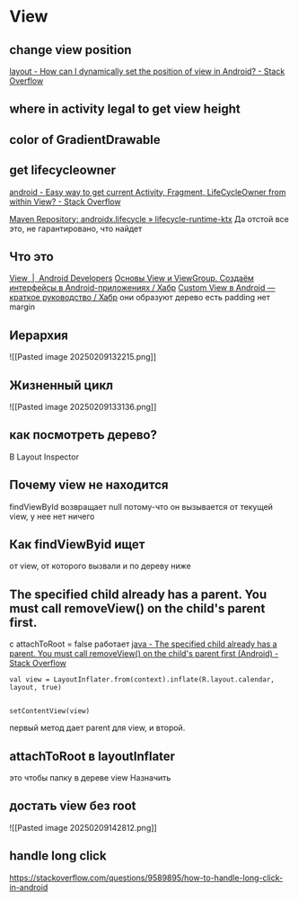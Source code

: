# View
## change view position
[layout - How can I dynamically set the position of view in Android? - Stack Overflow](https://stackoverflow.com/questions/6535648/how-can-i-dynamically-set-the-position-of-view-in-android)
## where in activity legal to get view height

## color of GradientDrawable

## get lifecycleowner
[android - Easy way to get current Activity, Fragment, LifeCycleOwner from within View? - Stack Overflow](https://stackoverflow.com/questions/49075413/easy-way-to-get-current-activity-fragment-lifecycleowner-from-within-view)

[Maven Repository: androidx.lifecycle » lifecycle-runtime-ktx](https://mvnrepository.com/artifact/androidx.lifecycle/lifecycle-runtime-ktx)
Да отстой все это, не гарантировано, что найдет
## Что это
[View  |  Android Developers](https://developer.android.com/reference/android/view/View)
[Основы View и ViewGroup. Создаём интерфейсы в Android-приложениях / Хабр](https://habr.com/ru/articles/853348/)
[Custom View в Android — краткое руководство / Хабр](https://habr.com/ru/articles/727744/)
они образуют дерево
есть padding
нет margin
## Иерархия
![[Pasted image 20250209132215.png]]
## Жизненный цикл
![[Pasted image 20250209133136.png]]
## как посмотреть дерево?
В Layout Inspector
## Почему view не находится
findViewById возвращает null
потому-что он вызывается от текущей view, у нее нет ничего
## Как findViewByid ищет
от view, от которого вызвали и по дереву ниже
## The specified child already has a parent. You must call removeView() on the child's parent first.
с attachToRoot = false работает
[java - The specified child already has a parent. You must call removeView() on the child's parent first (Android) - Stack Overflow](https://stackoverflow.com/questions/28071349/the-specified-child-already-has-a-parent-you-must-call-removeview-on-the-chil)
```
val view = LayoutInflater.from(context).inflate(R.layout.calendar, layout, true)  
  

setContentView(view)
```
первый метод дает parent для view, и второй.
## attachToRoot в layoutInflater
это чтобы папку в дереве view Назначить

## достать view без root
![[Pasted image 20250209142812.png]]
## handle long click
https://stackoverflow.com/questions/9589895/how-to-handle-long-click-in-android
